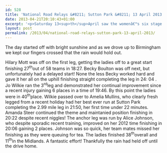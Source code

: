 ```yaml
---
id: 528
title: 'National Road Relays &#8211; Sutton Park &#8211; 13 April 2013'
date: 2013-04-21T20:10:43+01:00
excerpt: '<p>Saturday 13<sup>th</sup>April saw the womenâ€™s six stage national road relays at the beautiful Sutton Park. As the Midland road relays were cancelled due to snow, this event also included the Midlands six stage.</p>'
layout: post
permalink: /2013/04/national-road-relays-sutton-park-13-april-2013/
---
```

The day started off with bright sunshine and as we drove up to Birmingham we kept our fingers crossed that the rain would hold out.

Hilary Mott was off on the first leg, getting the ladies off to a great start finishing 27<sup>th</sup>out of 58 teams in 18:27. Becky Boulton was off next, but unfortunately had a delayed start! None the less Becky worked hard and gave it her all on the uphill finishing straight completing the leg in 24: 04 . Jo Wilkie ran the 3<sup>rd</sup>leg and demonstrated her continual improvement since a recent injury gaining 6 places in a time of 19:46. By this point the ladies were in 40<sup>th</sup>place. Wilkie passed over to Amelia Mullins, who clearly fresh legged from a recent holiday had her best ever run at Sutton Park completing the 2.99 mile leg in 21:50, her first time under 22 minutes. Amanda Steer continued the theme and maintanied position finishing in 20:22 despite recent niggles! The anchor leg was run by Alice Johnson, who despite sporadic recent training, improved on her 2012 time finishing in 20:06 gaining 2 places. Johnson was so quick, her team mates missed her finishing as they were queuing for tea. The ladies finished 38<sup>th</sup>overall and 11<sup>th</sup>in the Midlands. A fantastic effort! Thankfully the rain had held off until the drive home.